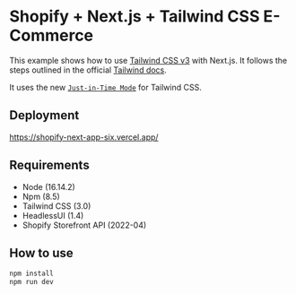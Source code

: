 # Shopify + Next.js + Tailwind CSS E-Commerce

This example shows how to use [Tailwind CSS v3](https://tailwindcss.com/) with Next.js.
It follows the steps outlined in the official [Tailwind docs](https://tailwindcss.com/docs/guides/nextjs).

It uses the new [`Just-in-Time Mode`](https://tailwindcss.com/docs/just-in-time-mode) for Tailwind CSS.

## Deployment
https://shopify-next-app-six.vercel.app/

## Requirements

- Node (16.14.2)
- Npm (8.5)
- Tailwind CSS (3.0)
- HeadlessUI (1.4)
- Shopify Storefront API (2022-04)

## How to use

```bash
npm install
npm run dev
```

